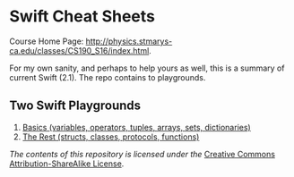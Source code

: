 # Swift Cheat Sheets

Course Home Page: http://physics.stmarys-ca.edu/classes/CS190_S16/index.html.

For my own sanity, and perhaps to help yours as well, this is a summary of current Swift (2.1). The repo contains to playgrounds.

## Two Swift Playgrounds

1. [Basics (variables, operators, tuples, arrays, sets, dictionaries)](./SwiftCheatSheetPartI.playground/Contents.swift)
2. [The Rest (structs, classes, protocols, functions)](./SwiftCheatSheetPartII.playground/Contents.swift)

_The contents of this repository is licensed under the_ [Creative Commons Attribution-ShareAlike License](http://creativecommons.org/licenses/by-sa/3.0/).
